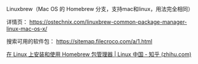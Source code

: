 Linuxbrew（Mac OS 的 Homebrew 分支，支持mac和linux，用法完全相同）

详情页： https://ostechnix.com/linuxbrew-common-package-manager-linux-mac-os-x/  

搜索可用的软件包： https://sitemap.filecroco.com/a/1.html

[在 Linux 上安装和使用 Homebrew 包管理器 | Linux 中国 - 知乎 (zhihu.com)](https://zhuanlan.zhihu.com/p/443011573)